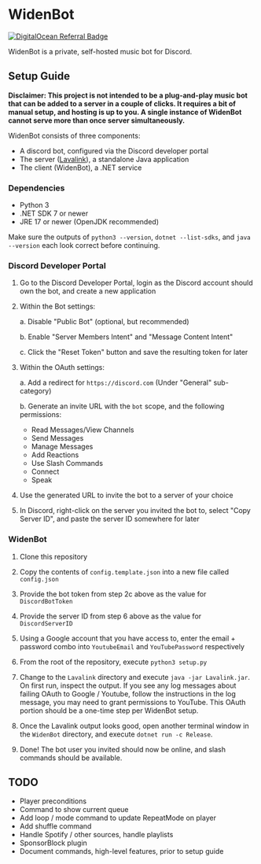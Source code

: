 # WidenBot

[![DigitalOcean Referral Badge](https://web-platforms.sfo2.cdn.digitaloceanspaces.com/WWW/Badge%201.svg)](https://www.digitalocean.com/?refcode=eb2eb2fc76ce&utm_campaign=Referral_Invite&utm_medium=Referral_Program&utm_source=badge)

WidenBot is a private, self-hosted music bot for Discord.

## Setup Guide

**Disclaimer: This project is not intended to be a plug-and-play music bot that can be added to a server in a couple of clicks. It requires a bit of manual setup, and hosting is up to you. A single instance of WidenBot cannot serve more than once server simultaneously.**

WidenBot consists of three components:

- A discord bot, configured via the Discord developer portal
- The server ([Lavalink](https://github.com/lavalink-devs/Lavalink)), a standalone Java application
- The client (WidenBot), a .NET service

### Dependencies

- Python 3
- .NET SDK 7 or newer
- JRE 17 or newer (OpenJDK recommended)

Make sure the outputs of `python3 --version`, `dotnet --list-sdks`, and `java --version` each look correct before continuing.

### Discord Developer Portal

1. Go to the Discord Developer Portal, login as the Discord account should own the bot, and create a new application

2. Within the Bot settings:

   a. Disable "Public Bot" (optional, but recommended)

   b. Enable "Server Members Intent" and "Message Content Intent"

   c. Click the "Reset Token" button and save the resulting token for later

3. Within the OAuth settings:

   a. Add a redirect for `https://discord.com` (Under "General" sub-category)

   b. Generate an invite URL with the `bot` scope, and the following permissions:

   - Read Messages/View Channels
   - Send Messages
   - Manage Messages
   - Add Reactions
   - Use Slash Commands
   - Connect
   - Speak

4. Use the generated URL to invite the bot to a server of your choice

5. In Discord, right-click on the server you invited the bot to, select "Copy Server ID", and paste the server ID somewhere for later

### WidenBot

1. Clone this repository

2. Copy the contents of `config.template.json` into a new file called `config.json`

3. Provide the bot token from step 2c above as the value for `DiscordBotToken`

4. Provide the server ID from step 6 above as the value for `DiscordServerID`

5. Using a Google account that you have access to, enter the email + password combo into `YoutubeEmail` and `YouTubePassword` respectively

6. From the root of the repository, execute `python3 setup.py`

7. Change to the `Lavalink` directory and execute `java -jar Lavalink.jar`. On first run, inspect the output. If you see any log messages about failing OAuth to Google / Youtube, follow the instructions in the log message, you may need to grant permissions to YouTube. This OAuth portion should be a one-time step per WidenBot setup.

8. Once the Lavalink output looks good, open another terminal window in the `WidenBot` directory, and execute `dotnet run -c Release`.

9. Done! The bot user you invited should now be online, and slash commands should be available.

## TODO

- Player preconditions
- Command to show current queue
- Add loop / mode command to update RepeatMode on player
- Add shuffle command
- Handle Spotify / other sources, handle playlists
- SponsorBlock plugin
- Document commands, high-level features, prior to setup guide
